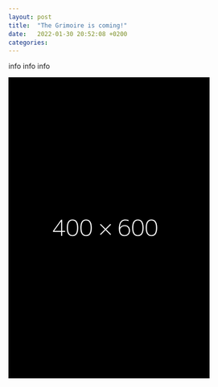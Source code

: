 ```yaml
---
layout: post
title:  "The Grimoire is coming!"
date:   2022-01-30 20:52:08 +0200
categories:
---
```

 info info info

 <img src="/../dummy-book.png">